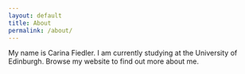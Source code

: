 ```yaml
---
layout: default
title: About
permalink: /about/
---
```


My name is Carina Fiedler. I am currently studying at the University of Edinburgh.
Browse my website to find out more about me.
